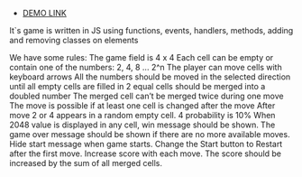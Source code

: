   - [DEMO LINK](https://Mikhaylo-Orlov.github.io/2048-game-js/)
  
  It`s  game is written in JS using functions, events, handlers, methods, adding and removing classes on elements
  
  We have some rules:
    The game field is 4 x 4
    Each cell can be empty or contain one of the numbers: 2, 4, 8 ... 2^n
    The player can move cells with keyboard arrows
    All the numbers should be moved in the selected direction until all empty cells are filled in
    2 equal cells should be merged into a doubled number
    The merged cell can’t be merged twice during one move
    The move is possible if at least one cell is changed after the move
    After move 2 or 4 appears in a random empty cell. 4 probability is 10%
    When 2048 value is displayed in any cell, win message should be shown.
    The game over message should be shown if there are no more available moves.
    Hide start message when game starts.
    Change the Start button to Restart after the first move.
    Increase score with each move. The score should be increased by the sum of all merged cells.
